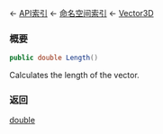 ← [API索引](Api-Index) ← [命名空间索引](Namespace-Index) ← [Vector3D](VRageMath.Vector3D)

### 概要

```csharp
public double Length()
```

Calculates the length of the vector.

### 返回

[double](https://docs.microsoft.com/en-us/dotnet/api/System.Double?view=netframework-4.6)


